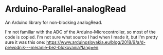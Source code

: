 # Arduino-Parallel-analogRead
An Arduino library for non-blocking analogRead.

I'm not familiar with the ADC of the Arduino-Microcontroller, so most of the code is copied. I'm not sure what source I had when I made it, but I'm pretty sure it was this one: https://www.arduinoslovakia.eu/blog/2018/9/a/d-prevodnik---meranie-bez-blokovania?lang=en
